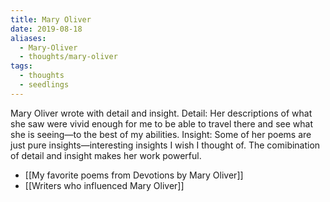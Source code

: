 ```yaml
---
title: Mary Oliver
date: 2019-08-18
aliases:
  - Mary-Oliver
  - thoughts/mary-oliver
tags:
  - thoughts
  - seedlings
---
```

Mary Oliver wrote with detail and insight. Detail: Her descriptions of what she saw were vivid enough for me to be able to travel there and see what she is seeing—to the best of my abilities. Insight: Some of her poems are just pure insights—interesting insights I wish I thought of. The comibination of detail and insight makes her work powerful.

- [[My favorite poems from Devotions by Mary Oliver]]
- [[Writers who influenced Mary Oliver]]